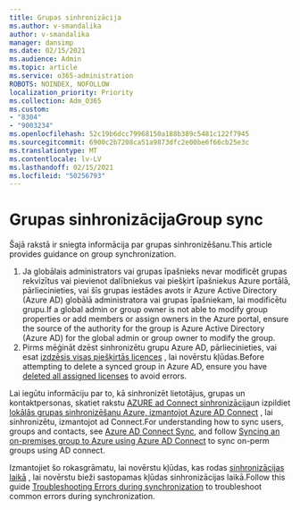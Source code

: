 ```yaml
---
title: Grupas sinhronizācija
ms.author: v-smandalika
author: v-smandalika
manager: dansimp
ms.date: 02/15/2021
ms.audience: Admin
ms.topic: article
ms.service: o365-administration
ROBOTS: NOINDEX, NOFOLLOW
localization_priority: Priority
ms.collection: Adm_O365
ms.custom:
- "8304"
- "9003234"
ms.openlocfilehash: 52c19b6dcc79968150a188b389c5481c122f7945
ms.sourcegitcommit: 6900c2b7208ca51a9873dfc2e00be6f66cb25e3c
ms.translationtype: MT
ms.contentlocale: lv-LV
ms.lasthandoff: 02/15/2021
ms.locfileid: "50256793"
---
```

# <a name="group-sync"></a><span data-ttu-id="8b755-102">Grupas sinhronizācija</span><span class="sxs-lookup"><span data-stu-id="8b755-102">Group sync</span></span>

<span data-ttu-id="8b755-103">Šajā rakstā ir sniegta informācija par grupas sinhronizēšanu.</span><span class="sxs-lookup"><span data-stu-id="8b755-103">This article provides guidance on group synchronization.</span></span>

1. <span data-ttu-id="8b755-104">Ja globālais administrators vai grupas īpašnieks nevar modificēt grupas rekvizītus vai pievienot dalībniekus vai piešķirt īpašniekus Azure portālā, pārliecinieties, vai šīs grupas iestādes avots ir Azure Active Directory (Azure AD) globālā administratora vai grupas īpašniekam, lai modificētu grupu.</span><span class="sxs-lookup"><span data-stu-id="8b755-104">If a global admin or group owner is not able to modify group properties or add members or assign owners in the Azure portal, ensure the source of the authority for the group is Azure Active Directory (Azure AD) for the global admin or group owner to modify the group.</span></span>
2. <span data-ttu-id="8b755-105">Pirms mēģināt dzēst sinhronizētu grupu Azure AD, pārliecinieties, vai esat [izdzēsis visas piešķirtās licences](https://docs.microsoft.com/azure/active-directory/enterprise-users/licensing-group-advanced) , lai novērstu kļūdas.</span><span class="sxs-lookup"><span data-stu-id="8b755-105">Before attempting to delete a synced group in Azure AD, ensure you have [deleted all assigned licenses](https://docs.microsoft.com/azure/active-directory/enterprise-users/licensing-group-advanced) to avoid errors.</span></span>

<span data-ttu-id="8b755-106">Lai iegūtu informāciju par to, kā sinhronizēt lietotājus, grupas un kontaktpersonas, skatiet rakstu [AZURE ad Connect sinhronizācija](https://docs.microsoft.com/azure/active-directory/hybrid/concept-azure-ad-connect-sync-user-and-contacts)un izpildiet [lokālās grupas sinhronizēšanu Azure, izmantojot Azure AD Connect](https://docs.microsoft.com/azure/active-directory/hybrid/whatis-hybrid-identity?WT.mc_id=Portal-Microsoft_Azure_Support) , lai sinhronizētu, izmantojot ad Connect.</span><span class="sxs-lookup"><span data-stu-id="8b755-106">For understanding how to sync users, groups and contacts, see [Azure AD Connect Sync](https://docs.microsoft.com/azure/active-directory/hybrid/concept-azure-ad-connect-sync-user-and-contacts), and follow [Syncing an on-premises group to Azure using Azure AD Connect](https://docs.microsoft.com/azure/active-directory/hybrid/whatis-hybrid-identity?WT.mc_id=Portal-Microsoft_Azure_Support) to sync on-perm groups using AD connect.</span></span>

<span data-ttu-id="8b755-107">Izmantojiet šo rokasgrāmatu, lai novērstu kļūdas, kas rodas [sinhronizācijas laikā](https://docs.microsoft.com/azure/active-directory/hybrid/tshoot-connect-sync-errors) , lai novērstu bieži sastopamas kļūdas sinhronizācijas laikā.</span><span class="sxs-lookup"><span data-stu-id="8b755-107">Follow this guide [Troubleshooting Errors during synchronization](https://docs.microsoft.com/azure/active-directory/hybrid/tshoot-connect-sync-errors) to troubleshoot common errors during synchronization.</span></span>

